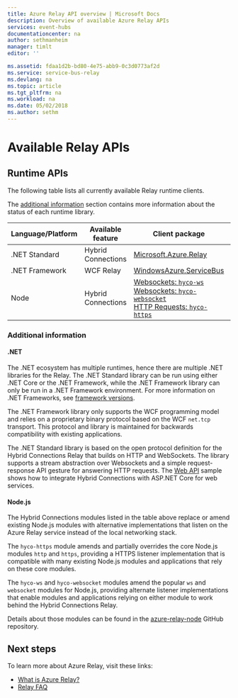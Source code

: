 ```yaml
---
title: Azure Relay API overview | Microsoft Docs
description: Overview of available Azure Relay APIs
services: event-hubs
documentationcenter: na
author: sethmanheim
manager: timlt
editor: ''

ms.assetid: fdaa1d2b-bd80-4e75-abb9-0c3d0773af2d
ms.service: service-bus-relay
ms.devlang: na
ms.topic: article
ms.tgt_pltfrm: na
ms.workload: na
ms.date: 05/02/2018
ms.author: sethm
---
```


# Available Relay APIs

## Runtime APIs

The following table lists all currently available Relay runtime clients.

The [additional information](#additional-information) section contains more information about the status of each runtime library.

| Language/Platform | Available feature | Client package | Repository |
| --- | --- | --- | --- |
| .NET Standard | Hybrid Connections | [Microsoft.Azure.Relay](https://www.nuget.org/packages/Microsoft.Azure.Relay/) | [GitHub](https://github.com/azure/azure-relay-dotnet) |
| .NET Framework | WCF Relay | [WindowsAzure.ServiceBus](https://www.nuget.org/packages/WindowsAzure.ServiceBus/) | N/A |
| Node | Hybrid Connections | [Websockets: `hyco-ws`](https://www.npmjs.com/package/hyco-ws)<br/>[Websockets: `hyco-websocket`](https://www.npmjs.com/package/hyco-websocket)<br/>[HTTP Requests: `hyco-https`](https://www.npmjs.com/package/hyco-https) | [GitHub](https://github.com/Azure/azure-relay-node) |

### Additional information

#### .NET

The .NET ecosystem has multiple runtimes, hence there are multiple .NET
libraries for the Relay. The .NET Standard library can be run using either
.NET Core or the .NET Framework, while the .NET Framework library can only be
run in a .NET Framework environment. For more information on .NET Frameworks,
see [framework versions](/dotnet/articles/standard/frameworks#framework-versions).

The .NET Framework library only supports the WCF programming model and relies
on a proprietary binary protocol based on the WCF `net.tcp` transport. This
protocol and library is maintained for backwards compatibility with existing
applications.

The .NET Standard library is based on the open protocol definition for the
Hybrid Connections Relay that builds on HTTP and WebSockets. The library
supports a stream abstraction over Websockets and a simple request-response API
gesture for answering HTTP requests. The [Web
API](https://github.com/Azure/azure-relay-dotnet) sample shows how to integrate
Hybrid Connections with ASP.NET Core for web services.

#### Node.js

The Hybrid Connections modules listed in the table above replace or amend
existing Node.js modules with alternative implementations that listen on
the Azure Relay service instead of the local networking stack.

The `hyco-https` module amends and partially overrides the core Node.js modules
`http` and `https`, providing a HTTPS listener implementation that is
compatible with many existing Node.js modules and applications that rely on
these core modules.

The `hyco-ws` and `hyco-websocket` modules amend the popular `ws` and `websocket`
modules for Node.js, providing alternate listener implementations that enable
modules and applications relying on either module to work behind the Hybrid
Connections Relay.

Details about those modules can be found in the
[azure-relay-node](https://github.com/Azure/azure-relay-node) GitHub
repository.

## Next steps

To learn more about Azure Relay, visit these links:
* [What is Azure Relay?](relay-what-is-it.md)
* [Relay FAQ](relay-faq.md)